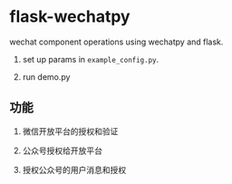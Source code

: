 
# flask-wechatpy

wechat component operations using wechatpy and flask.

1. set up params in `example_config.py`.

2. run demo.py


## 功能

1. 微信开放平台的授权和验证

2. 公众号授权给开放平台

3. 授权公众号的用户消息和授权
